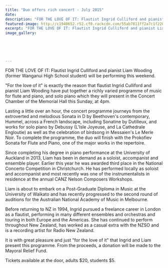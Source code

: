 ```yaml
---
title: "Duo offers rich concert - July 2015"
date: 
description: "FOR THE LOVE OF IT: Flautist Ingrid Culliford and pianist Liam Wooding (former WHS student) will be performing this weekend, Wanganui Chronicle article 17/7/15..."
featured-image: http://c1940652.r52.cf0.rackcdn.com/55ab7811ff2a7c1f2200001c/Liam-Wooding,-duo-concert-18.7.15.jpg
excerpt: "FOR THE LOVE OF IT: Flautist Ingrid Culliford and pianist Liam Wooding (former Wanganui High School student) will be performing this weekend."
image_gallery:
    
    
    
    
    
---
```


<p><span>FOR THE LOVE OF IT: Flautist Ingrid Culliford and pianist Liam Wooding <span>(former Wanganui High School student)&nbsp;</span>will be performing this weekend.&nbsp;</span></p>
<p>"For the love of it" is exactly the reason that flautist Ingrid Culliford and pianist Liam Wooding have put together a richly varied programme of music for flute and piano, and solo piano which they will present in the Concert Chamber of the Memorial Hall this Sunday, at 4pm.</p>
<p>Lasting a little over an hour, the concert programme journeys from the extroverted and melodious Sonata in D by Beethoven's contemporary, Hummel, across a French landscape, including Sonatine by Dutilleux, and works for solo piano by Debussy (L'Isle Joyeuse, and La Cathedrale Engloutie) as well as the celebration of birdsong in Messaien's Le Merle Noir. To complete the programme, the duo will finish with the Prokofiev Sonata for Flute and Piano, one of the major works in the repertoire.</p>
<p>Since completing his degree in piano performance at the University of Auckland in 2013, Liam has been in demand as a soloist, accompanist and ensemble player. Earlier this year he was awarded third place in the National Concerto Competition in Christchurch. He has performed locally as soloist and accompanist and most recently was one of the instrumentalists in residence at the annual CANZ Nelson Composers Workshops.</p>
<p>Liam is about to embark on a Post-Graduate Diploma in Music at the University of Waikato and has recently progressed to the second round of auditions for the Australian National Academy of Music in Melbourne.</p>
<p>Before returning to NZ in 1994, Ingrid pursued a freelance career in London as a flautist, performing in many different ensembles and orchestras and touring in both Europe and the Americas. She has continued to perform throughout New Zealand, has worked as a casual extra with the NZSO and is a recording artist for Radio New Zealand.</p>
<p>It is with great pleasure and just "for the love of it" that Ingrid and Liam present this programme. From the proceeds, a donation will be made to the Mayoral Relief Fund.</p>
<p>Tickets available at the door, adults $20, students $5.</p>

